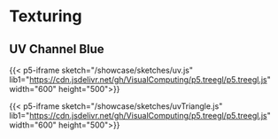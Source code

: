 # Texturing

## UV Channel Blue

{{< p5-iframe sketch="/showcase/sketches/uv.js" lib1="https://cdn.jsdelivr.net/gh/VisualComputing/p5.treegl/p5.treegl.js" width="600" height="500">}}

{{< p5-iframe sketch="/showcase/sketches/uvTriangle.js" lib1="https://cdn.jsdelivr.net/gh/VisualComputing/p5.treegl/p5.treegl.js" width="600" height="500">}}